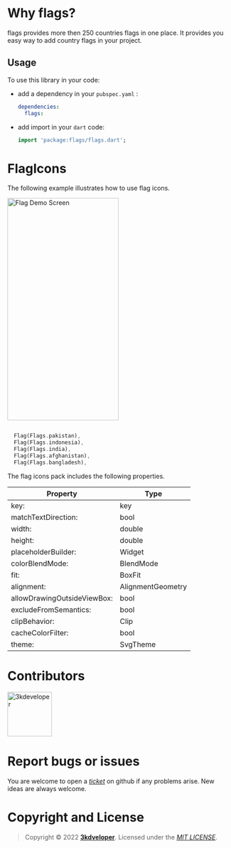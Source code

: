 # Why flags?

flags provides more then 250 countries flags in one place. It provides you easy way to add country flags in your project.

## Usage ##

To use this library in your code:

* add a dependency in your `pubspec.yaml` :

  ```yaml
  dependencies:
    flags:
  ```

* add import in your `dart` code:

  ```dart
  import 'package:flags/flags.dart';

# FlagIcons

The following example illustrates how to use flag icons.


<img src="https://user-images.githubusercontent.com/77343380/188069059-a44068f6-9bf4-4054-9971-49131dfe1d9e.png" alt="Flag Demo Screen"
     width="250" height="500"> 
```dart

  Flag(Flags.pakistan),
  Flag(Flags.indonesia),
  Flag(Flags.india),
  Flag(Flags.afghanistan),
  Flag(Flags.bangladesh),

```

The flag icons pack includes the following properties.

| Property                       | Type              |
| -------------------------------| ----------------- |
| key:                           | key               |
| matchTextDirection:            | bool              |
| width:                         | double            |
| height:                        | double            |
| placeholderBuilder:            | Widget            |
| colorBlendMode:                | BlendMode         |
| fit:                           | BoxFit            |
| alignment:                     | AlignmentGeometry |
| allowDrawingOutsideViewBox:    | bool              |
| excludeFromSemantics:          | bool              |
| clipBehavior:                  | Clip              |
| cacheColorFilter:              | bool              |
| theme:                         | SvgTheme          |


# Contributors

[<img src="https://user-images.githubusercontent.com/77343380/188069250-ca69cf6a-6ac9-4203-83e9-b847de258abb.png" alt="3kdeveloper"
     width="100" height="100">](https://github.com/3kdeveloper)

# Report bugs or issues

You are welcome to open a *[ticket](https://github.com/3kdeveloper/flags/issues)* on github if any problems arise. New ideas are always welcome.

# Copyright and License

>Copyright © 2022 **[3kdveloper](https://github.com/3kdeveloper)**. Licensed under the *[MIT LICENSE](https://github.com/3kdeveloper/flags/blob/main/LICENSE)*.
